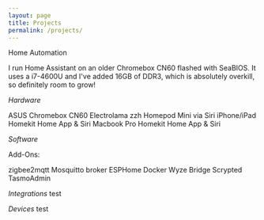 ```yaml
---
layout: page
title: Projects
permalink: /projects/
---
```



Home Automation

I run Home Assistant on an older Chromebox CN60 flashed with SeaBIOS. It uses a i7-4600U and I've added 16GB of DDR3, which is absolutely overkill, so definitely room to grow!

*Hardware*

ASUS Chromebox CN60
Electrolama zzh
Homepod Mini via Siri
iPhone/iPad Homekit Home App & Siri
Macbook Pro Homekit Home App & Siri

*Software*

Add-Ons:

zigbee2mqtt
Mosquitto broker
ESPHome
Docker Wyze Bridge
Scrypted
TasmoAdmin

*Integrations*
test

*Devices*
test











[jekyll-organization]: https://github.com/jekyll
